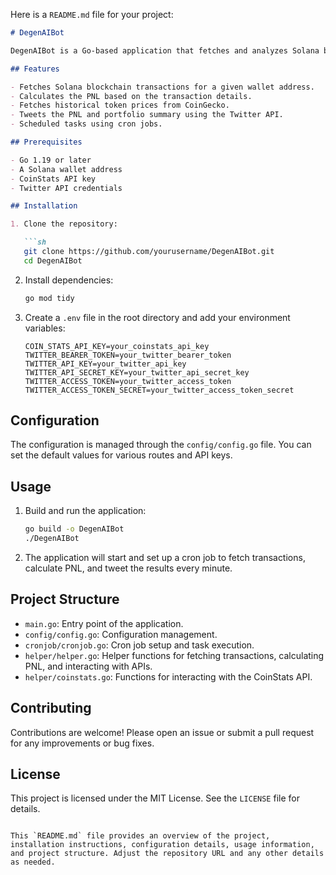 Here is a `README.md` file for your project:

```markdown
# DegenAIBot

DegenAIBot is a Go-based application that fetches and analyzes Solana blockchain transactions to calculate the Profit and Loss (PNL) of an account for a week. It also tweets the PNL and portfolio summary using the Twitter API.

## Features

- Fetches Solana blockchain transactions for a given wallet address.
- Calculates the PNL based on the transaction details.
- Fetches historical token prices from CoinGecko.
- Tweets the PNL and portfolio summary using the Twitter API.
- Scheduled tasks using cron jobs.

## Prerequisites

- Go 1.19 or later
- A Solana wallet address
- CoinStats API key
- Twitter API credentials

## Installation

1. Clone the repository:

   ```sh
   git clone https://github.com/yourusername/DegenAIBot.git
   cd DegenAIBot
   ```

2. Install dependencies:

   ```sh
   go mod tidy
   ```

3. Create a `.env` file in the root directory and add your environment variables:

   ```env
   COIN_STATS_API_KEY=your_coinstats_api_key
   TWITTER_BEARER_TOKEN=your_twitter_bearer_token
   TWITTER_API_KEY=your_twitter_api_key
   TWITTER_API_SECRET_KEY=your_twitter_api_secret_key
   TWITTER_ACCESS_TOKEN=your_twitter_access_token
   TWITTER_ACCESS_TOKEN_SECRET=your_twitter_access_token_secret
   ```

## Configuration

The configuration is managed through the `config/config.go` file. You can set the default values for various routes and API keys.

## Usage

1. Build and run the application:

   ```sh
   go build -o DegenAIBot
   ./DegenAIBot
   ```

2. The application will start and set up a cron job to fetch transactions, calculate PNL, and tweet the results every minute.

## Project Structure

- `main.go`: Entry point of the application.
- `config/config.go`: Configuration management.
- `cronjob/cronjob.go`: Cron job setup and task execution.
- `helper/helper.go`: Helper functions for fetching transactions, calculating PNL, and interacting with APIs.
- `helper/coinstats.go`: Functions for interacting with the CoinStats API.

## Contributing

Contributions are welcome! Please open an issue or submit a pull request for any improvements or bug fixes.

## License

This project is licensed under the MIT License. See the `LICENSE` file for details.
```

This `README.md` file provides an overview of the project, installation instructions, configuration details, usage information, and project structure. Adjust the repository URL and any other details as needed.